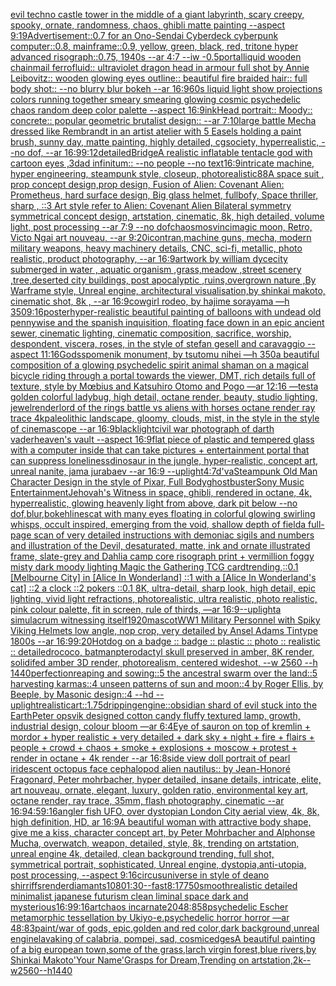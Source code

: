 [evil techno castle tower in the middle of a giant labyrinth, scary creepy, spooky, ornate, randomness, chaos, ghibli matte painting --aspect 9:19](https://www.ebank.nz/aiartgenerator?category=evil%2520techno%2520castle%2520tower%2520in%2520the%2520middle%2520of%2520a%2520giant%2520labyrinth%2C%2520scary%2520creepy%2C%2520spooky%2C%2520ornate%2C%2520randomness%2C%2520chaos%2C%2520ghibli%2520matte%2520painting%2520--aspect%25209%3A19)[Advertisement::0.7 for an Ono-Sendai Cyberdeck cyberpunk computer::0.8, mainframe::0.9, yellow, green, black, red, tritone hyper advanced risograph::0.75, 1940s --ar 4:7 --iw -0.5](https://www.ebank.nz/aiartgenerator?category=Advertisement%3A%3A0.7%2520for%2520an%2520Ono-Sendai%2520Cyberdeck%2520cyberpunk%2520computer%3A%3A0.8%2C%2520mainframe%3A%3A0.9%2C%2520yellow%2C%2520green%2C%2520black%2C%2520red%2C%2520tritone%2520hyper%2520advanced%2520risograph%3A%3A0.75%2C%25201940s%2520--ar%25204%3A7%2520--iw%2520-0.5)[portal](https://www.ebank.nz/aiartgenerator?category=portal)[liquid wooden chainmail ferrofluid:: ultraviolet dragon head in armour full shot by Annie Leibovitz:: wooden glowing eyes outline:: beautiful fire braided hair:: full body shot:: --no blurry blur bokeh --ar 16:9](https://www.ebank.nz/aiartgenerator?category=liquid%2520wooden%2520chainmail%2520ferrofluid%3A%3A%2520ultraviolet%2520dragon%2520head%2520in%2520armour%2520full%2520shot%2520by%2520Annie%2520Leibovitz%3A%3A%2520wooden%2520glowing%2520eyes%2520outline%3A%3A%2520beautiful%2520fire%2520braided%2520hair%3A%3A%2520full%2520body%2520shot%3A%3A%2520--no%2520blurry%2520blur%2520bokeh%2520--ar%252016%3A9)[60s liquid light show projections colors running together smeary smearing glowing cosmic psychedelic chaos random deep color palette --aspect 16:9](https://www.ebank.nz/aiartgenerator?category=60s%2520liquid%2520light%2520show%2520projections%2520colors%2520running%2520together%2520smeary%2520smearing%2520glowing%2520cosmic%2520psychedelic%2520chaos%2520random%2520deep%2520color%2520palette%2520--aspect%252016%3A9)[ink](https://www.ebank.nz/aiartgenerator?category=ink)[Head portrait:: Moody:: concrete:: popular geometric brutalist design:: --ar 7:10](https://www.ebank.nz/aiartgenerator?category=Head%2520portrait%3A%3A%2520Moody%3A%3A%2520concrete%3A%3A%2520popular%2520geometric%2520brutalist%2520design%3A%3A%2520--ar%25207%3A10)[large battle Mecha dressed like Rembrandt in an artist atelier with 5 Easels holding a paint brush,  sunny day, matte painting, highly detailed, cgsociety, hyperrealistic, --no dof, --ar 16:9](https://www.ebank.nz/aiartgenerator?category=large%2520battle%2520Mecha%2520dressed%2520like%2520Rembrandt%2520in%2520an%2520artist%2520atelier%2520with%25205%2520Easels%2520holding%2520a%2520paint%2520brush%2C%2520%2520sunny%2520day%2C%2520matte%2520painting%2C%2520highly%2520detailed%2C%2520cgsociety%2C%2520hyperrealistic%2C%2520--no%2520dof%2C%2520--ar%252016%3A9)[9:12](https://www.ebank.nz/aiartgenerator?category=9%3A12)[detailed](https://www.ebank.nz/aiartgenerator?category=detailed)[Bridge](https://www.ebank.nz/aiartgenerator?category=Bridge)[A realistic inflatable tentacle god with cartoon eyes ,3d](https://www.ebank.nz/aiartgenerator?category=A%2520realistic%2520inflatable%2520tentacle%2520god%2520with%2520cartoon%2520eyes%2520%2C3d)[ad infinitum:: --no people --no text](https://www.ebank.nz/aiartgenerator?category=ad%2520infinitum%3A%3A%2520--no%2520people%2520--no%2520text)[16:9](https://www.ebank.nz/aiartgenerator?category=16%3A9)[intricate machine, hyper engineering, steampunk style, closeup, photorealistic](https://www.ebank.nz/aiartgenerator?category=intricate%2520machine%2C%2520hyper%2520engineering%2C%2520steampunk%2520style%2C%2520closeup%2C%2520photorealistic)[88](https://www.ebank.nz/aiartgenerator?category=88)[A space suit ,  prop concept design,prop design,  Fusion of  Alien: Covenant Alien: Prometheus,  hard surface design, Big glass helmet,   fullbofy, Space thriller, sharp , ::3  Art style refer to Alien: Covenant Alien   Bilateral symmetry       symmetrical   concept design,  artstation, cinematic,  8k, high detailed,  volume light,  post processing    --ar 7:9   --no dof](https://www.ebank.nz/aiartgenerator?category=A%2520space%2520suit%2520%2C%2520%2520prop%2520concept%2520design%2Cprop%2520design%2C%2520%2520Fusion%2520of%2520%2520Alien%3A%2520Covenant%2520Alien%3A%2520Prometheus%2C%2520%2520hard%2520surface%2520design%2C%2520Big%2520glass%2520helmet%2C%2520%2520%2520fullbofy%2C%2520Space%2520thriller%2C%2520sharp%2520%2C%2520%3A%3A3%2520%2520Art%2520style%2520refer%2520to%2520Alien%3A%2520Covenant%2520Alien%2520%2520%2520Bilateral%2520symmetry%2520%2520%2520%2520%2520%2520%2520symmetrical%2520%2520%2520concept%2520design%2C%2520%2520artstation%2C%2520cinematic%2C%2520%25208k%2C%2520high%2520detailed%2C%2520%2520volume%2520light%2C%2520%2520post%2520processing%2520%2520%2520%2520--ar%25207%3A9%2520%2520%2520--no%2520dof)[chaosmos](https://www.ebank.nz/aiartgenerator?category=chaosmos)[vinci](https://www.ebank.nz/aiartgenerator?category=vinci)[magic moon, Retro, Victo Ngai art nouveau,  --ar 9:20](https://www.ebank.nz/aiartgenerator?category=magic%2520moon%2C%2520Retro%2C%2520Victo%2520Ngai%2520art%2520nouveau%2C%2520%2520--ar%25209%3A20)[icon](https://www.ebank.nz/aiartgenerator?category=icon)[tran,](https://www.ebank.nz/aiartgenerator?category=tran%2C)[machine guns, mecha, modern military weapons, heavy machinery details, CNC, sci-fi, metallic,  photo realistic, product photography, --ar 16:9](https://www.ebank.nz/aiartgenerator?category=machine%2520guns%2C%2520mecha%2C%2520modern%2520military%2520weapons%2C%2520heavy%2520machinery%2520details%2C%2520CNC%2C%2520sci-fi%2C%2520metallic%2C%2520%2520photo%2520realistic%2C%2520product%2520photography%2C%2520--ar%252016%3A9)[artwork by william dyce](https://www.ebank.nz/aiartgenerator?category=artwork%2520by%2520william%2520dyce)[city ​​submerged in water , aquatic organism ,grass,meadow ,street scenery ,tree,deserted city buildings, post apocalyptic ,ruins,overgrown nature ,By Warframe style, Unreal engine, architectural visualisation,by shinkai makoto, cinematic shot, 8k , --ar 16:9](https://www.ebank.nz/aiartgenerator?category=city%2520%E2%80%8B%E2%80%8Bsubmerged%2520in%2520water%2520%2C%2520aquatic%2520organism%2520%2Cgrass%2Cmeadow%2520%2Cstreet%2520scenery%2520%2Ctree%2Cdeserted%2520city%2520buildings%2C%2520post%2520apocalyptic%2520%2Cruins%2Covergrown%2520nature%2520%2CBy%2520Warframe%2520style%2C%2520Unreal%2520engine%2C%2520architectural%2520visualisation%2Cby%2520shinkai%2520makoto%2C%2520cinematic%2520shot%2C%25208k%2520%2C%2520--ar%252016%3A9)[cowgirl rodeo, by hajime sorayama —h 350](https://www.ebank.nz/aiartgenerator?category=cowgirl%2520rodeo%2C%2520by%2520hajime%2520sorayama%2520%E2%80%94h%2520350)[9:16](https://www.ebank.nz/aiartgenerator?category=9%3A16)[poster](https://www.ebank.nz/aiartgenerator?category=poster)[hyper-realistic beautiful painting of balloons with undead old pennywise and the spanish inquisition, floating face down in an epic ancient sewer, cinematic lighting, cinematic composition, sacrifice, worship, despondent, viscera, roses, in the style of stefan gesell and caravaggio --aspect 11:16](https://www.ebank.nz/aiartgenerator?category=hyper-realistic%2520beautiful%2520painting%2520of%2520balloons%2520with%2520undead%2520old%2520pennywise%2520and%2520the%2520spanish%2520inquisition%2C%2520floating%2520face%2520down%2520in%2520an%2520epic%2520ancient%2520sewer%2C%2520cinematic%2520lighting%2C%2520cinematic%2520composition%2C%2520sacrifice%2C%2520worship%2C%2520despondent%2C%2520viscera%2C%2520roses%2C%2520in%2520the%2520style%2520of%2520stefan%2520gesell%2520and%2520caravaggio%2520--aspect%252011%3A16)[Gods](https://www.ebank.nz/aiartgenerator?category=Gods)[spomenik monument, by tsutomu nihei —h 350](https://www.ebank.nz/aiartgenerator?category=spomenik%2520monument%2C%2520by%2520tsutomu%2520nihei%2520%E2%80%94h%2520350)[a beautiful composition of a glowing psychedelic spirit animal shaman on a magical bicycle riding through a portal towards the viewer, DMT,  rich details full of texture, style by Mœbius and Katsuhiro Otomo and Pogo —ar 12:16 —test](https://www.ebank.nz/aiartgenerator?category=a%2520beautiful%2520composition%2520of%2520a%2520glowing%2520psychedelic%2520spirit%2520animal%2520shaman%2520on%2520a%2520magical%2520bicycle%2520riding%2520through%2520a%2520portal%2520towards%2520the%2520viewer%2C%2520DMT%2C%2520%2520rich%2520details%2520full%2520of%2520texture%2C%2520style%2520by%2520M%C5%93bius%2520and%2520Katsuhiro%2520Otomo%2520and%2520Pogo%2520%E2%80%94ar%252012%3A16%2520%E2%80%94test)[a golden colorful ladybug, high detail, octane render, beauty, studio lighting, jewel](https://www.ebank.nz/aiartgenerator?category=a%2520golden%2520colorful%2520ladybug%2C%2520high%2520detail%2C%2520octane%2520render%2C%2520beauty%2C%2520studio%2520lighting%2C%2520jewel)[render](https://www.ebank.nz/aiartgenerator?category=render)[lord of the rings battle vs aliens with horses octane render ray trace 4k](https://www.ebank.nz/aiartgenerator?category=lord%2520of%2520the%2520rings%2520battle%2520vs%2520aliens%2520with%2520horses%2520octane%2520render%2520ray%2520trace%25204k)[paleolithic landscape, gloomy, clouds, mist, in the style in the style of cinemascope  --ar 16:9](https://www.ebank.nz/aiartgenerator?category=paleolithic%2520landscape%2C%2520gloomy%2C%2520clouds%2C%2520mist%2C%2520in%2520the%2520style%2520in%2520the%2520style%2520of%2520cinemascope%2520%2520--ar%252016%3A9)[black](https://www.ebank.nz/aiartgenerator?category=black)[light](https://www.ebank.nz/aiartgenerator?category=light)[civil war photograph of darth vader](https://www.ebank.nz/aiartgenerator?category=civil%2520war%2520photograph%2520of%2520darth%2520vader)[heaven's vault --aspect 16:9](https://www.ebank.nz/aiartgenerator?category=heaven%27s%2520vault%2520--aspect%252016%3A9)[flat piece of plastic and tempered glass with a computer inside that can take pictures + entertainment portal that can suppress loneliness](https://www.ebank.nz/aiartgenerator?category=flat%2520piece%2520of%2520plastic%2520and%2520tempered%2520glass%2520with%2520a%2520computer%2520inside%2520that%2520can%2520take%2520pictures%2520%2B%2520entertainment%2520portal%2520that%2520can%2520suppress%2520loneliness)[dinosaur in the jungle, hyper-realistic, concept art, unreal nanite, jama jurabaev --ar 16:9 --uplight](https://www.ebank.nz/aiartgenerator?category=dinosaur%2520in%2520the%2520jungle%2C%2520hyper-realistic%2C%2520concept%2520art%2C%2520unreal%2520nanite%2C%2520jama%2520jurabaev%2520--ar%252016%3A9%2520--uplight)[4:7](https://www.ebank.nz/aiartgenerator?category=4%3A7)[d'va](https://www.ebank.nz/aiartgenerator?category=d%27va)[Steampunk Old Man Character Design in the style of Pixar, Full Body](https://www.ebank.nz/aiartgenerator?category=Steampunk%2520Old%2520Man%2520Character%2520Design%2520in%2520the%2520style%2520of%2520Pixar%2C%2520Full%2520Body)[ghostbuster](https://www.ebank.nz/aiartgenerator?category=ghostbuster)[Sony Music Entertainment](https://www.ebank.nz/aiartgenerator?category=Sony%2520Music%2520Entertainment)[Jehovah's Witness in space, ghibli, rendered in octane, 4k, hyperrealistic, glowing heavenly light from above, dark pit below --no dof,blur,bokeh](https://www.ebank.nz/aiartgenerator?category=Jehovah%27s%2520Witness%2520in%2520space%2C%2520ghibli%2C%2520rendered%2520in%2520octane%2C%25204k%2C%2520hyperrealistic%2C%2520glowing%2520heavenly%2520light%2520from%2520above%2C%2520dark%2520pit%2520below%2520--no%2520dof%2Cblur%2Cbokeh)[lines](https://www.ebank.nz/aiartgenerator?category=lines)[cat with many eyes floating in colorful glowing swirling whisps, occult inspired, emerging from the void, shallow depth of field](https://www.ebank.nz/aiartgenerator?category=cat%2520with%2520many%2520eyes%2520floating%2520in%2520colorful%2520glowing%2520swirling%2520whisps%2C%2520occult%2520inspired%2C%2520emerging%2520from%2520the%2520void%2C%2520shallow%2520depth%2520of%2520field)[a full-page scan of very detailed instructions with demoniac sigils and numbers and illustration of the Devil, desaturated, matte, ink and ornate illustrated frame, slate-grey and Dahlia camp core risograph print + vermillion foggy misty dark moody lighting Magic the Gathering TCG card](https://www.ebank.nz/aiartgenerator?category=a%2520full-page%2520scan%2520of%2520very%2520detailed%2520instructions%2520with%2520demoniac%2520sigils%2520and%2520numbers%2520and%2520illustration%2520of%2520the%2520Devil%2C%2520desaturated%2C%2520matte%2C%2520ink%2520and%2520ornate%2520illustrated%2520frame%2C%2520slate-grey%2520and%2520Dahlia%2520camp%2520core%2520risograph%2520print%2520%2B%2520vermillion%2520foggy%2520misty%2520dark%2520moody%2520lighting%2520Magic%2520the%2520Gathering%2520TCG%2520card)[trending,](https://www.ebank.nz/aiartgenerator?category=trending%2C)[::0.1 [Melbourne City] in [Alice In Wonderland] ::1 with a [Alice In Wonderland's cat] ::2 a clock ::2 pokers ::0.1 8K, ultra-detail, sharp look, high detail, epic lighting, vivid light refractions, photorealistic, ultra realistic, photo realistic, pink colour palette, fit in screen, rule of thirds, —ar 16:9](https://www.ebank.nz/aiartgenerator?category=%3A%3A0.1%2520%5BMelbourne%2520City%5D%2520in%2520%5BAlice%2520In%2520Wonderland%5D%2520%3A%3A1%2520with%2520a%2520%5BAlice%2520In%2520Wonderland%27s%2520cat%5D%2520%3A%3A2%2520a%2520clock%2520%3A%3A2%2520pokers%2520%3A%3A0.1%25208K%2C%2520ultra-detail%2C%2520sharp%2520look%2C%2520high%2520detail%2C%2520epic%2520lighting%2C%2520vivid%2520light%2520refractions%2C%2520photorealistic%2C%2520ultra%2520realistic%2C%2520photo%2520realistic%2C%2520pink%2520colour%2520palette%2C%2520fit%2520in%2520screen%2C%2520rule%2520of%2520thirds%2C%2520%E2%80%94ar%252016%3A9)[--uplight](https://www.ebank.nz/aiartgenerator?category=--uplight)[a simulacrum witnessing itself](https://www.ebank.nz/aiartgenerator?category=a%2520simulacrum%2520witnessing%2520itself)[1920](https://www.ebank.nz/aiartgenerator?category=1920)[mascot](https://www.ebank.nz/aiartgenerator?category=mascot)[WW1 Military Personnel with Spiky Viking Helmets low angle, nop crop, very detailed by Ansel Adams Tintype 1800s --ar 16:9](https://www.ebank.nz/aiartgenerator?category=WW1%2520Military%2520Personnel%2520with%2520Spiky%2520Viking%2520Helmets%2520low%2520angle%2C%2520nop%2520crop%2C%2520very%2520detailed%2520by%2520Ansel%2520Adams%2520Tintype%25201800s%2520--ar%252016%3A9)[9:20](https://www.ebank.nz/aiartgenerator?category=9%3A20)[Hotdog on a badge :: badge :: plastic :: photo :: realistic :: detailed](https://www.ebank.nz/aiartgenerator?category=Hotdog%2520on%2520a%2520badge%2520%3A%3A%2520badge%2520%3A%3A%2520plastic%2520%3A%3A%2520photo%2520%3A%3A%2520realistic%2520%3A%3A%2520detailed)[rococo, batman](https://www.ebank.nz/aiartgenerator?category=rococo%2C%2520batman)[pterodactyl skull preserved in amber, 8K render, solidifed amber 3D render, photorealism, centered wideshot, --w 2560 --h 1440](https://www.ebank.nz/aiartgenerator?category=pterodactyl%2520skull%2520preserved%2520in%2520amber%2C%25208K%2520render%2C%2520solidifed%2520amber%25203D%2520render%2C%2520photorealism%2C%2520centered%2520wideshot%2C%2520--w%25202560%2520--h%25201440)[perfection](https://www.ebank.nz/aiartgenerator?category=perfection)[reaping and sowing::5 the ancestral swarm over the land::5 harvesting karmas::4 unseen patterns of sun and moon::4 by Roger Ellis, by Beeple, by Masonic design::4 --hd --uplight](https://www.ebank.nz/aiartgenerator?category=reaping%2520and%2520sowing%3A%3A5%2520the%2520ancestral%2520swarm%2520over%2520the%2520land%3A%3A5%2520harvesting%2520karmas%3A%3A4%2520unseen%2520patterns%2520of%2520sun%2520and%2520moon%3A%3A4%2520by%2520Roger%2520Ellis%2C%2520by%2520Beeple%2C%2520by%2520Masonic%2520design%3A%3A4%2520--hd%2520--uplight)[realistic](https://www.ebank.nz/aiartgenerator?category=realistic)[art::1.75](https://www.ebank.nz/aiartgenerator?category=art%3A%3A1.75)[dripping](https://www.ebank.nz/aiartgenerator?category=dripping)[engine::](https://www.ebank.nz/aiartgenerator?category=engine%3A%3A)[obsidian shard of evil stuck into the Earth](https://www.ebank.nz/aiartgenerator?category=obsidian%2520shard%2520of%2520evil%2520stuck%2520into%2520the%2520Earth)[Peter opsvik designed cotton candy fluffy textured lamp, growth, industrial design, colour bloom  —ar 6:4](https://www.ebank.nz/aiartgenerator?category=Peter%2520opsvik%2520designed%2520cotton%2520candy%2520fluffy%2520textured%2520lamp%2C%2520growth%2C%2520industrial%2520design%2C%2520colour%2520bloom%2520%2520%E2%80%94ar%25206%3A4)[Eye of sauron on top of kremlin + mordor + hyper realistic + very detailed + dark sky + night + fire + flairs + people + crowd + chaos + smoke + explosions + moscow +  protest + render in octane + 4k render --ar 16:8](https://www.ebank.nz/aiartgenerator?category=Eye%2520of%2520sauron%2520on%2520top%2520of%2520kremlin%2520%2B%2520mordor%2520%2B%2520hyper%2520realistic%2520%2B%2520very%2520detailed%2520%2B%2520dark%2520sky%2520%2B%2520night%2520%2B%2520fire%2520%2B%2520flairs%2520%2B%2520people%2520%2B%2520crowd%2520%2B%2520chaos%2520%2B%2520smoke%2520%2B%2520explosions%2520%2B%2520moscow%2520%2B%2520%2520protest%2520%2B%2520render%2520in%2520octane%2520%2B%25204k%2520render%2520--ar%252016%3A8)[side view doll portrait of pearl iridescent octopus face cephalopod alien nautilus:: by Jean-Honoré Fragonard, Peter mohrbacher, hyper detailed, insane details, intricate, elite, art nouveau, ornate, elegant, luxury, golden ratio, environmental key art, octane render, ray trace, 35mm, flash photography, cinematic --ar 16:9](https://www.ebank.nz/aiartgenerator?category=side%2520view%2520doll%2520portrait%2520of%2520pearl%2520iridescent%2520octopus%2520face%2520cephalopod%2520alien%2520nautilus%3A%3A%2520by%2520Jean-Honor%C3%A9%2520Fragonard%2C%2520Peter%2520mohrbacher%2C%2520hyper%2520detailed%2C%2520insane%2520details%2C%2520intricate%2C%2520elite%2C%2520art%2520nouveau%2C%2520ornate%2C%2520elegant%2C%2520luxury%2C%2520golden%2520ratio%2C%2520environmental%2520key%2520art%2C%2520octane%2520render%2C%2520ray%2520trace%2C%252035mm%2C%2520flash%2520photography%2C%2520cinematic%2520--ar%252016%3A9)[4:5](https://www.ebank.nz/aiartgenerator?category=4%3A5)[9:16](https://www.ebank.nz/aiartgenerator?category=9%3A16)[angler fish UFO, over dystopian London City aerial view, 4k, 8k, high definition, HD, ar 16:9](https://www.ebank.nz/aiartgenerator?category=angler%2520fish%2520UFO%2C%2520over%2520dystopian%2520London%2520City%2520aerial%2520view%2C%25204k%2C%25208k%2C%2520high%2520definition%2C%2520HD%2C%2520ar%252016%3A9)[](https://www.ebank.nz/aiartgenerator?category=)[A beautiful woman with attractive body shape, give me a kiss, character concept art, by Peter Mohrbacher and Alphonse Mucha, overwatch, weapon, detailed, style, 8k, trending on artstation, unreal engine 4k, detailed, clean background trending, full shot, symmetrical portrait, sophisticated, Unreal engine, dystopia,anti-utopia, post processing, --aspect 9:16](https://www.ebank.nz/aiartgenerator?category=A%2520beautiful%2520woman%2520with%2520attractive%2520body%2520shape%2C%2520give%2520me%2520a%2520kiss%2C%2520character%2520concept%2520art%2C%2520by%2520Peter%2520Mohrbacher%2520and%2520Alphonse%2520Mucha%2C%2520overwatch%2C%2520weapon%2C%2520detailed%2C%2520style%2C%25208k%2C%2520trending%2520on%2520artstation%2C%2520unreal%2520engine%25204k%2C%2520detailed%2C%2520clean%2520background%2520trending%2C%2520full%2520shot%2C%2520symmetrical%2520portrait%2C%2520sophisticated%2C%2520Unreal%2520engine%2C%2520dystopia%2Canti-utopia%2C%2520post%2520processing%2C%2520--aspect%25209%3A16)[circus](https://www.ebank.nz/aiartgenerator?category=circus)[universe in style of deano shirriffs](https://www.ebank.nz/aiartgenerator?category=universe%2520in%2520style%2520of%2520deano%2520shirriffs)[render](https://www.ebank.nz/aiartgenerator?category=render)[diamants](https://www.ebank.nz/aiartgenerator?category=diamants)[1080](https://www.ebank.nz/aiartgenerator?category=1080)[1:30](https://www.ebank.nz/aiartgenerator?category=1%3A30)[--fast](https://www.ebank.nz/aiartgenerator?category=--fast)[8:17](https://www.ebank.nz/aiartgenerator?category=8%3A17)[750](https://www.ebank.nz/aiartgenerator?category=750)[smooth](https://www.ebank.nz/aiartgenerator?category=smooth)[realistic detailed minimalist japanese futurism clean liminal space dark and mysterious](https://www.ebank.nz/aiartgenerator?category=realistic%2520detailed%2520minimalist%2520japanese%2520futurism%2520clean%2520liminal%2520space%2520dark%2520and%2520mysterious)[16:9](https://www.ebank.nz/aiartgenerator?category=16%3A9)[9:16](https://www.ebank.nz/aiartgenerator?category=9%3A16)[art](https://www.ebank.nz/aiartgenerator?category=art)[chaos incarnate](https://www.ebank.nz/aiartgenerator?category=chaos%2520incarnate)[2048:858](https://www.ebank.nz/aiartgenerator?category=2048%3A858)[psychedelic Escher metamorphic tessellation by Ukiyo-e.psychedelic horror horror —ar 48:83](https://www.ebank.nz/aiartgenerator?category=psychedelic%2520Escher%2520metamorphic%2520tessellation%2520by%2520Ukiyo-e.psychedelic%2520horror%2520horror%2520%E2%80%94ar%252048%3A83)[paint](https://www.ebank.nz/aiartgenerator?category=paint)[/war of gods, epic,golden and red color,dark background,unreal engine](https://www.ebank.nz/aiartgenerator?category=/war%2520of%2520gods%2C%2520epic%2Cgolden%2520and%2520red%2520color%2Cdark%2520background%2Cunreal%2520engine)[lava](https://www.ebank.nz/aiartgenerator?category=lava)[king of calabria, pompei, sad, cosmic](https://www.ebank.nz/aiartgenerator?category=king%2520of%2520calabria%2C%2520pompei%2C%2520sad%2C%2520cosmic)[edges](https://www.ebank.nz/aiartgenerator?category=edges)[A beautiful painting of a big european town,some of the grass,larch virgin forest,blue rivers,by Shinkai Makoto'Your Name'Grasps for Dream,Trending on artstation,2k--w2560--h1440](https://www.ebank.nz/aiartgenerator?category=A%2520beautiful%2520painting%2520of%2520a%2520big%2520european%2520town%2Csome%2520of%2520the%2520grass%2Clarch%2520virgin%2520forest%2Cblue%2520rivers%2Cby%2520Shinkai%2520Makoto%27Your%2520Name%27Grasps%2520for%2520Dream%2CTrending%2520on%2520artstation%2C2k--w2560--h1440)